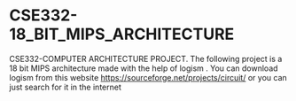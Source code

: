# CSE332-18_BIT_MIPS_ARCHITECTURE
CSE332-COMPUTER ARCHITECTURE PROJECT. The following project is a 18 bit MIPS architecture made with the help of  logism .  You can download logism from this website https://sourceforge.net/projects/circuit/ or you can just search for it in the internet
